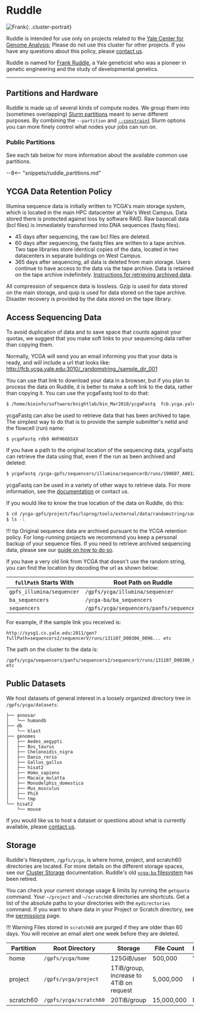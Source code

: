 # Ruddle

![Frank](/img/Frank-Ruddle.jpg){: .cluster-portrait}

Ruddle is intended for use only on projects related to the [Yale Center for Genome Analysis](http://ycga.yale.edu/); Please do not use this cluster for other projects. If you have any questions about this policy, please [contact us](/#get-help).

Ruddle is named for [Frank Ruddle](http://www.nytimes.com/2013/03/20/science/francis-ruddle-who-led-transgenic-research-dies-at-83.html), a Yale geneticist who was a pioneer in genetic engineering and the study of developmental genetics.


- - -

## Partitions and Hardware

Ruddle is made up of several kinds of compute nodes. We group them into (sometimes overlapping) [Slurm partitions](/clusters-at-yale/job-scheduling) meant to serve different purposes. By combining the `--partition` and [`--constraint`](/clusters-at-yale/job-scheduling/resource-requests#features-and-constraints) Slurm options you can more finely control what nodes your jobs can run on.

### Public Partitions

See each tab below for more information about the available common use partitions.

--8<-- "snippets/ruddle_partitions.md"

## YCGA Data Retention Policy

Illumina sequence data is initially written to YCGA's main storage system, which is located in the main HPC datacenter at Yale's West Campus. Data stored there is protected against loss by software RAID.  Raw basecall data (bcl files) is immediately transformed into DNA sequences (fastq files).

- 45 days after sequencing, the raw bcl files are deleted.
- 60 days after sequencing, the fastq files are written to a tape archive.  Two tape libraries store identical copies of the data, located in two datacenters in separate buildings on West Campus.
- 365 days after sequencing, all data is deleted from main storage.  Users continue to have access to the data via the tape archive.  Data is retained on the tape archive indefinitely.  [Instructions for retrieving archived data](/clusters-at-yale/data/archived-sequencing).

All compression of sequence data is lossless.  Gzip is used for data stored on the main storage, and quip is used for data stored on the tape archive.
Disaster recovery is provided by the data stored on the tape library.

## Access Sequencing Data

To avoid duplication of data and to save space that counts against your quotas, we suggest that you make soft links to your sequencing data rather than copying them.

Normally, YCGA will send you an email informing you that your data is ready, and will include a url that looks like:
http://fcb.ycga.yale.edu:3010/_randomstring_/sample_dir_001

You can use that link to download your data in a browser, but if you plan to process the data on Ruddle, it is better to make a soft link to the data, rather than copying it.  You can use the ycgaFastq tool to do that:

```bash
$ /home/bioinfo/software/knightlab/bin_Mar2018/ycgaFastq  fcb.ycga.yale.edu:3010/randomstring/sample_dir_001
```

ycgaFastq can also be used to retrieve data that has been archived to tape.  The simplest way to do that is to provide
the sample submitter's netid and the flowcell (run) name:

```bash
$ ycgaFastq rdb9 AHFH66DSXX
```

If you have a path to the original location of the sequencing data, ycgaFastq can retrieve the data using that, even if the run as been archived and deleted:
```bash
$ ycgaFastq /ycga-gpfs/sequencers/illumina/sequencerD/runs/190607_A00124_0104_AHLF3MMSXX/Data/Intensities/BaseCalls/Unaligned-2/Project_Lz438
```

ycgaFastq can be used in a variety of other ways to retrieve data.  For more information, see the [documentation](http://campuspress.yale.edu/knightlab/ruddle/ycgafastq) or contact us.

If you would like to know the true location of the data on Ruddle, do this:
``` bash
$ cd /ycga-gpfs/project/fas/lsprog/tools/external/data/randomstring/sample_dir_001
$ ls -l
```

!!! tip
    Original sequence data are archived pursuant to the YCGA retention policy. For long-running projects we recommend you keep a personal backup of your sequence files. If you need to retrieve archived sequencing data, please see our [guide on how to do so](/clusters-at-yale/data/archived-sequencing).

If you have a very old link from YCGA that doesn't use the random string, you can find the location by decoding the url as shown below:

| `fullPath` Starts With    | Root Path on Ruddle                      |
|---------------------------|------------------------------------------|
| `gpfs_illumina/sequencer` | `/gpfs/ycga/illumina/sequencer`          |
| `ba_sequencers`           | `/ycga-ba/ba_sequencers`                 |
| `sequencers`              | `/gpfs/ycga/sequencers/panfs/sequencers` |

For example, if the sample link you received is:

```
http://sysg1.cs.yale.edu:2011/gen?fullPath=sequencers2/sequencerV/runs/131107_D00306_0096... etc
```

The path on the cluster to the data is:
```
/gpfs/ycga/sequencers/panfs/sequencers2/sequencerV/runs/131107_D00306_0096... etc
```

## Public Datasets

We host datasets of general interest in a loosely organized directory tree in `/gpfs/ycga/datasets`:

```
├── annovar
│   └── humandb
├── db
│   └── blast
├── genomes
│   ├── Aedes_aegypti
│   ├── Bos_taurus
│   ├── Chelonoidis_nigra
│   ├── Danio_rerio
│   ├── Gallus_gallus
│   ├── hisat2
│   ├── Homo_sapiens
│   ├── Macaca_mulatta
│   ├── Monodelphis_domestica
│   ├── Mus_musculus
│   ├── PhiX
│   └── tmp
└── hisat2
    └── mouse
```

If you would like us to host a dataset or questions about what is currently available, please [contact us](/#get-help).

## Storage

Ruddle's filesystem, `/gpfs/ycga`, is  where home, project, and scratch60 directories are located. For more details on the different storage spaces, see our [Cluster Storage](/clusters-at-yale/data/index) documentation. Ruddle's old [`ycga-ba` filesystem](/clusters-at-yale/clusters/ycga-ba) has been retired.

You can check your current storage usage & limits by running the `getquota` command. Your `~/project` and `~/scratch60` directories are shortcuts. Get a list of the absolute paths to your directories with the `mydirectories` command. If you want to share data in your Project or Scratch directory, see the [permissions](/clusters-at-yale/data/permissions/) page.

!!! Warning
    Files stored in `scratch60` are purged if they are older than 60 days. You will receive an email alert one week before they are deleted.

|Partition  | Root Directory        | Storage                                 | File Count | Backups |
|-----------|-----------------------|-----------------------------------------|------------|---------|
| home      | `/gpfs/ycga/home`     | 125GiB/user                             | 500,000    | Yes     |
| project   | `/gpfs/ycga/project`  | 1TiB/group, increase to 4TiB on request | 5,000,000  | No      |
| scratch60 | `/gpfs/ycga/scratch60`| 20TiB/group                             | 15,000,000 | No      |


